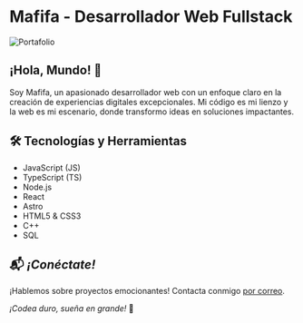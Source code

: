 # Mafifa - Desarrollador Web Fullstack

![Portafolio](./Projects/LookRepository.png)

## ¡Hola, Mundo! 👋

Soy Mafifa, un apasionado desarrollador web con un enfoque claro en la creación de experiencias digitales excepcionales. Mi código es mi lienzo y la web es mi escenario, donde transformo ideas en soluciones impactantes.

## 🛠️ Tecnologías y Herramientas

- JavaScript (JS)
- TypeScript (TS)
- Node.js
- React
- Astro
- HTML5 & CSS3
- C++
- SQL

## 📬 _¡Conéctate!_

¡Hablemos sobre proyectos emocionantes! Contacta conmigo [por correo](mailto:mafifacu@gmail.com).

_¡Codea duro, sueña en grande!_ 🚀
